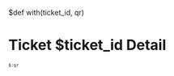 $def with(ticket_id, qr)

Ticket $ticket_id Detail
=====

<div style="font-size:60%; line-height:110%;">
<pre class="prettyprint lang-json desert">
$:qr
</pre>
</div>
